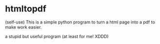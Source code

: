 # htmltopdf

(self-use)
This is a simple python program to turn a html page into a pdf
to make work easier.

a stupid but useful program (at least for me! XDDD)
